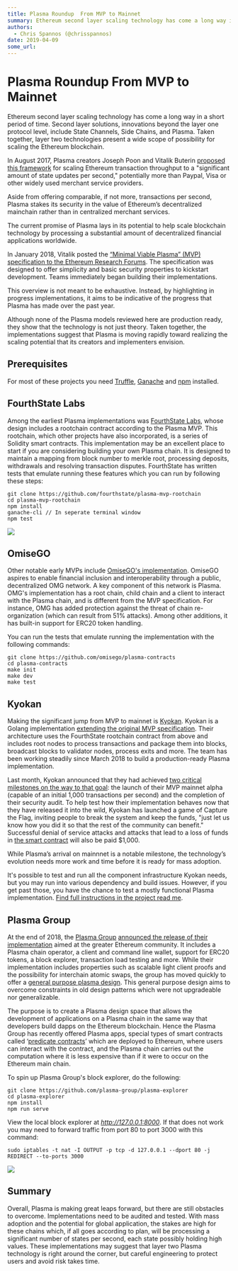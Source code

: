 ```yaml
---
title: Plasma Roundup  From MVP to Mainnet
summary: Ethereum second layer scaling technology has come a long way in a short period of time. Second layer solutions, innovations beyond the layer one protocol level, include State Channels, Side Chains, and Plasma. Taken together, layer two technologies present a wide scope of possibility for scaling the Ethereum blockchain. In August 2017, Plasma creators Joseph Poon and Vitalik Buterin proposed this framework for scaling Ethereum transaction throughput to a significant amount of state updates per s
authors:
  - Chris Spannos (@chrisspannos)
date: 2019-04-09
some_url: 
---
```


# Plasma Roundup  From MVP to Mainnet

Ethereum second layer scaling technology has come a long way in a short period of time. Second layer solutions, innovations beyond the layer one protocol level, include State Channels, Side Chains, and Plasma. Taken together, layer two technologies present a wide scope of possibility for scaling the Ethereum blockchain.

In August 2017, Plasma creators Joseph Poon and Vitalik Buterin [proposed this framework](https://plasma.io/plasma.pdf) for scaling Ethereum transaction throughput to a "significant amount of state updates per second," potentially more than Paypal, Visa or other widely used merchant service providers.

Aside from offering comparable, if not more, transactions per second, Plasma stakes its security in the value of Ethereum’s decentralized mainchain rather than in centralized merchant services.

The current promise of Plasma lays in its potential to help scale blockchain technology by processing a substantial amount of decentralized financial applications worldwide.

In January 2018, Vitalik posted the [“Minimal Viable Plasma” (MVP) specification to the Ethereum Research Forums](https://ethresear.ch/t/minimal-viable-plasma/426). The specification was designed to offer simplicity and basic security properties to kickstart development. Teams immediately began building their implementations.

This overview is not meant to be exhaustive. Instead, by highlighting in progress implementations, it aims to be indicative of the progress that Plasma has made over the past year.

Although none of the Plasma models reviewed here are production ready, they show that the technology is not just theory. Taken together, the implementations suggest that Plasma is moving rapidly toward realizing the scaling potential that its creators and implementers envision.

## Prerequisites

For most of these projects you need [Truffle](https://kauri.io/article/2b10c835fe4d463f909915bd75597d6b/v1/truffle-101-development-tools-for-smart-contracts), [Ganache](https://kauri.io/article/2b10c835fe4d463f909915bd75597d6b/v1/truffle-101-development-tools-for-smart-contracts) and [npm](https://www.npmjs.com) installed.

## FourthState Labs

Among the earliest Plasma implementations was [FourthState Labs](https://github.com/FourthState/plasma-mvp-rootchain), whose design includes a rootchain contract according to the Plasma MVP. This rootchain, which other projects have also incorporated, is a series of Solidity smart contracts. This implementation may be an excellent place to start if you are considering building your own Plasma chain. It is designed to maintain a mapping from block number to merkle root, processing deposits, withdrawals and resolving transaction disputes. FourthState has written tests that emulate running these features which you can run by following these steps:

```shell
git clone https://github.com/fourthstate/plasma-mvp-rootchain
cd plasma-mvp-rootchain
npm install
ganache-cli // In seperate terminal window
npm test
```

![](https://api.kauri.io:443/ipfs/QmbDKcmsdeVqnY3abxsJAAnJakrP3bFeFgwKNL6A4oCATX)

## OmiseGO

Other notable early MVPs include [OmiseGO's implementation](https://github.com/omisego/plasma-contracts). OmiseGO aspires to enable financial inclusion and interoperability through a public, decentralized OMG network. A key component of this network is Plasma. OMG's implementation has a root chain, child chain and a client to interact with the Plasma chain, and is different from the MVP specification. For instance, OMG has added protection against the threat of chain re-organization (which can result from 51% attacks). Among other additions, it has built-in support for ERC20 token handling.

You can run the tests that emulate running the implementation with the following commands:

```shell
git clone https://github.com/omisego/plasma-contracts
cd plasma-contracts
make init
make dev
make test
```

## Kyokan

Making the significant jump from MVP to mainnet is [Kyokan](https://github.com/kyokan/plasma). Kyokan is a Golang implementation [extending the original MVP specification](https://kauri.io/article/7f9e1c04f3964016806becc33003bdf3/v4/minimum-viable-plasma-the-kyokan-implementation). Their architecture uses the FourthState rootchain contract from above and includes root nodes to process transactions and package them into blocks, broadcast blocks to validator nodes, process exits and more. The team has been working steadily since March 2018 to build a production-ready Plasma implementation.

Last month, Kyokan announced that they had achieved [two critical milestones on the way to that goal](https://medium.com/kyokan-llc/announcing-our-plasma-mvp-alpha-23a8bc9673fc): the launch of their MVP mainnet alpha (capable of an initial 1,000 transactions per second) and the completion of their security audit. To help test how their implementation behaves now that they have released it into the wild, Kyokan has launched a game of Capture the Flag, inviting people to break the system and keep the funds, "just let us know how you did it so that the rest of the community can benefit." Successful denial of service attacks and attacks that lead to a loss of funds in [the smart contract](https://etherscan.io/address/0x0cdd78c34a4305234898864c1daccdbb326a520d) will also be paid $1,000.

While Plasma’s arrival on mainnnet is a notable milestone, the technology’s evolution needs more work and time before it is ready for mass adoption.

It's possible to test and run all the component infrastructure Kyokan needs, but you may run into various dependency and build issues. However, if you get past those, you have the chance to test a mostly functional Plasma implementation. [Find full instructions in the project read me](https://github.com/kyokan/plasma#local-development-installation-and-setup).

## Plasma Group

At the end of 2018, the [Plasma Group](https://plasma.group/) [announced the release of their implementation](https://medium.com/plasma-group/plasma-spec-9d98d0f2fccf) aimed at the greater Ethereum community. It includes a Plasma chain operator, a client and command line wallet, support for ERC20 tokens, a block explorer, transaction load testing and more. While their implementation includes properties such as scalable light client proofs and the possibility for interchain atomic swaps, the group has moved quickly to offer a [general purpose plasma design](https://medium.com/plasma-group/towards-a-general-purpose-plasma-f1cc4d49c1f4). This general purpose design aims to overcome constraints in old design patterns which were not upgradeable nor generalizable.

The purpose is to create a Plasma design space that allows the development of applications on a Plasma chain in the same way that developers build dapps on the Ethereum blockchain. Hence the Plasma Group has recently offered Plasma apps, special types of smart contracts called ‘[predicate contracts](https://github.com/plasma-group/plasma-predicates)’ which are deployed to Ethereum, where users can interact with the contract, and the Plasma chain carries out the computation where it is less expensive than if it were to occur on the Ethereum main chain.

To spin up Plasma Group's block explorer, do the following:

```shell
git clone https://github.com/plasma-group/plasma-explorer
cd plasma-explorer
npm install
npm run serve
```

View the local block explorer at _<http://127.0.0.1:8000>_. If that does not work you may need to forward traffic from port 80 to port 3000 with this command:

```shell
sudo iptables -t nat -I OUTPUT -p tcp -d 127.0.0.1 --dport 80 -j REDIRECT --to-ports 3000
```

![](https://api.kauri.io:443/ipfs/Qmcq47SvmNBkmTukfridq4f7UwskLSwTe519VvtRwyeQyw)

## Summary

Overall, Plasma is making great leaps forward, but there are still obstacles to overcome. Implementations need to be audited and tested. With mass adoption and the potential for global application, the stakes are high for these chains which, if all goes according to plan, will be processing a significant number of states per second, each state possibly holding high values. These implementations may suggest that layer two Plasma technology is right around the corner, but careful engineering to protect users and avoid risk takes time.
